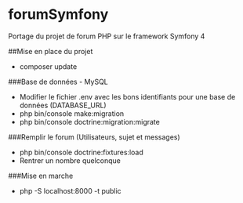 # forumSymfony
Portage du projet de forum PHP sur le framework Symfony 4

##Mise en place du projet
- composer update

###Base de données - MySQL
- Modifier le fichier .env avec les bons identifiants pour une base de données (DATABASE_URL)
- php bin/console make:migration
- php bin/console doctrine:migration:migrate

###Remplir le forum (Utilisateurs, sujet et messages)
- php bin/console doctrine:fixtures:load
- Rentrer un nombre quelconque

###Mise en marche
- php -S localhost:8000 -t public
